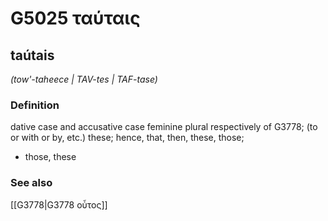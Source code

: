 # G5025 ταύταις

## taútais

_(tow'-taheece | TAV-tes | TAF-tase)_

### Definition

dative case and accusative case feminine plural respectively of G3778; (to or with or by, etc.) these; hence, that, then, these, those; 

- those, these

### See also

[[G3778|G3778 οὗτος]]
